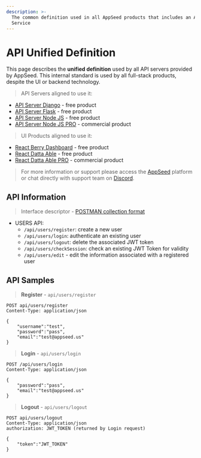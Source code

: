 ```yaml
---
description: >-
  The common definition used in all AppSeed products that includes an API
  Service
---
```


# API Unified Definition

This page describes the **unified definition** used by all API servers provided by AppSeed. This internal standard is used by all full-stack products, despite the UI or backend technology.

> API Servers aligned to use it:

* [API Server Django](django.md) - free product
* [API Server Flask](flask.md) - free product
* [API Server Node JS](node-js.md) - free product
* [API Server Node JS PRO](https://github.com/app-generator/api-server-nodejs-pro) - commercial product

> UI Products aligned to use it:

* [React Berry Dashboard](https://appseed.us/product/berry-dashboard/api-server-nodejs/react/) - free product
* [React Datta Able](https://appseed.us/product/datta-able/api-server-nodejs/react/) - free product
* [React Datta Able PRO](https://appseed.us/product/datta-able-pro/full-stack/react/) - commercial product

> For more information or support please access the [AppSeed](https://appseed.us) platform or chat directly with support team on [Discord](https://appseed.us/support).


## API Information

> Interface descriptor - [POSTMAN collection format](https://github.com/app-generator/api-unified-definition/blob/main/api.postman\_collection.json)

* USERS API:
  * `/api/users/register`: create a new user
  * `/api/users/login`: authenticate an existing user
  * `/api/users/logout`: delete the associated JWT token
  * `/api/users/checkSession`: check an existing JWT Token for validity
  * `/api/users/edit` - edit the information associated with a registered user


## API Samples

> **Register** - `api/users/register`

```
POST api/users/register
Content-Type: application/json

{
    "username":"test",
    "password":"pass", 
    "email":"test@appseed.us"
}
```

> **Login** - `api/users/login`

```
POST /api/users/login
Content-Type: application/json

{
    "password":"pass", 
    "email":"test@appseed.us"
}
```

> **Logout** - `api/users/logout`

```
POST api/users/logout
Content-Type: application/json
authorization: JWT_TOKEN (returned by Login request)

{
    "token":"JWT_TOKEN"
}
```
